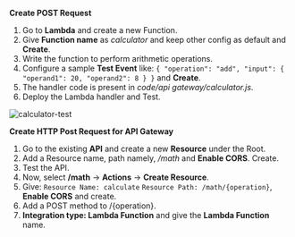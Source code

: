 **Create POST Request**

1. Go to **Lambda** and create a new Function.
2. Give **Function name** as _calculator_ and keep other config as default and **Create**.
3. Write the function to perform arithmetic operations.
4. Configure a sample **Test Event** like: `{
  "operation": "add",
  "input": {
      "operand1": 20,
      "operand2": 8
  }
}` and **Create**.
5. The handler code is present in _code/api gateway/calculator.js_.
6. Deploy the Lambda handler and Test.

![calculator-test](https://user-images.githubusercontent.com/26769575/98082629-0f48e180-1e9f-11eb-8140-607dbd9c97dd.JPG)

**Create HTTP Post Request for API Gateway**

1. Go to the existing **API** and create a new **Resource** under the Root.
2. Add a Resource name, path namely, _/math_ and **Enable CORS**. Create.
3. Test the API.
4. Now, select **/math** -> **Actions** -> **Create Resource**.
5. Give: `Resource Name: calculate` `Resource Path: /math/{operation}`, **Enable CORS** and create.
6. Add a POST method to /{operation}.
7. **Integration type: Lambda Function** and give the **Lambda Function** name.